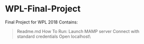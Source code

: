 # WPL-Final-Project
Final Project for WPL 2018
Contains:
> Readme.md
How To Run:
> Launch MAMP server
> Connect with standard credentials
> Open localhost\
